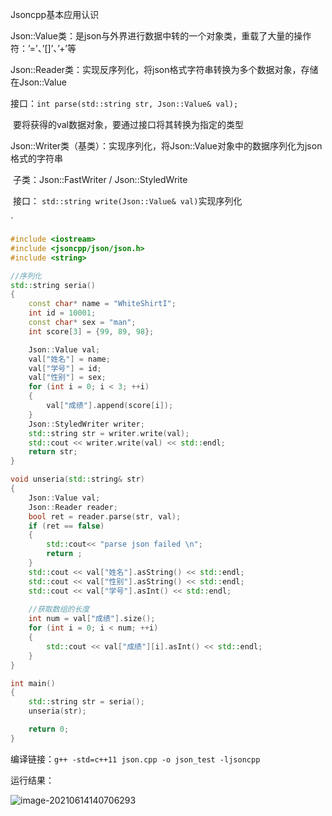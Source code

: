 Jsoncpp基本应用认识

​	Json::Value类：是json与外界进行数据中转的一个对象类，重载了大量的操作符：’=’、’[]’、’+’等

​	Json::Reader类：实现反序列化，将json格式字符串转换为多个数据对象，存储在Json::Value

​		接口：`int parse(std::string str, Json::Value& val);`

​        要将获得的val数据对象，要通过接口将其转换为指定的类型

​	Json::Writer类（基类）：实现序列化，将Json::Value对象中的数据序列化为json格式的字符串

​		子类：Json::FastWriter / Json::StyledWrite

​		接口： `std::string write(Json::Value& val)`实现序列化

`

```c++
#include <iostream>
#include <jsoncpp/json/json.h>
#include <string>

//序列化
std::string seria()
{
	const char* name = "WhiteShirtI";
	int id = 10001;
	const char* sex = "man";
	int score[3] = {99, 89, 98};

	Json::Value val;
	val["姓名"] = name;
	val["学号"] = id;
	val["性别"] = sex;
	for (int i = 0; i < 3; ++i)
	{
		val["成绩"].append(score[i]);
	}
	Json::StyledWriter writer;
	std::string str = writer.write(val);
	std::cout << writer.write(val) << std::endl;
	return str;
}

void unseria(std::string& str)
{
	Json::Value val;
	Json::Reader reader;
	bool ret = reader.parse(str, val);
	if (ret == false)
	{
		std::cout<< "parse json failed \n";
		return ;
	}
	std::cout << val["姓名"].asString() << std::endl;
	std::cout << val["性别"].asString() << std::endl;
	std::cout << val["学号"].asInt() << std::endl;
	
	//获取数组的长度
	int num = val["成绩"].size();
	for (int i = 0; i < num; ++i)
	{
		std::cout << val["成绩"][i].asInt() << std::endl;
	}
}

int main()
{
	std::string str = seria();
	unseria(str);

	return 0;
}
```
编译链接：`g++ -std=c++11 json.cpp -o json_test -ljsoncpp`

运行结果：

![image-20210614140706293](C:\Users\45431\AppData\Roaming\Typora\typora-user-images\image-20210614140706293.png)